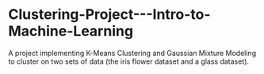 # Clustering-Project---Intro-to-Machine-Learning
A project implementing K-Means Clustering and Gaussian Mixture Modeling to cluster on two sets of data (the iris flower dataset and a glass dataset).

